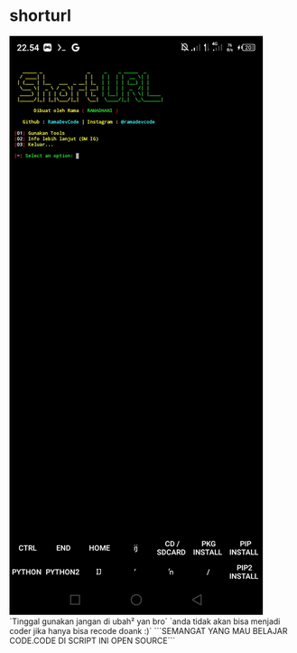 # shorturl
<img src ="https://github.com/RamaDevCode/shorturl/blob/main/Screenshot_20230224-225420.jpg">
`Tinggal gunakan jangan di ubah² yan bro`
`anda tidak akan bisa menjadi coder jika hanya bisa recode doank :)`
```SEMANGAT YANG MAU BELAJAR CODE.CODE DI SCRIPT INI OPEN SOURCE```
